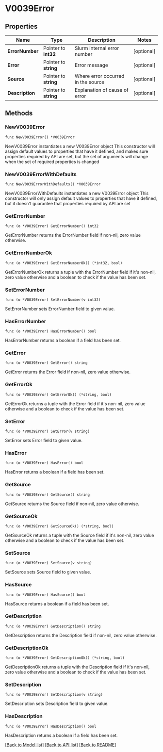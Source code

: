 # V0039Error

## Properties

Name | Type | Description | Notes
------------ | ------------- | ------------- | -------------
**ErrorNumber** | Pointer to **int32** | Slurm internal error number | [optional] 
**Error** | Pointer to **string** | Error message | [optional] 
**Source** | Pointer to **string** | Where error occurred in the source | [optional] 
**Description** | Pointer to **string** | Explanation of cause of error | [optional] 

## Methods

### NewV0039Error

`func NewV0039Error() *V0039Error`

NewV0039Error instantiates a new V0039Error object
This constructor will assign default values to properties that have it defined,
and makes sure properties required by API are set, but the set of arguments
will change when the set of required properties is changed

### NewV0039ErrorWithDefaults

`func NewV0039ErrorWithDefaults() *V0039Error`

NewV0039ErrorWithDefaults instantiates a new V0039Error object
This constructor will only assign default values to properties that have it defined,
but it doesn't guarantee that properties required by API are set

### GetErrorNumber

`func (o *V0039Error) GetErrorNumber() int32`

GetErrorNumber returns the ErrorNumber field if non-nil, zero value otherwise.

### GetErrorNumberOk

`func (o *V0039Error) GetErrorNumberOk() (*int32, bool)`

GetErrorNumberOk returns a tuple with the ErrorNumber field if it's non-nil, zero value otherwise
and a boolean to check if the value has been set.

### SetErrorNumber

`func (o *V0039Error) SetErrorNumber(v int32)`

SetErrorNumber sets ErrorNumber field to given value.

### HasErrorNumber

`func (o *V0039Error) HasErrorNumber() bool`

HasErrorNumber returns a boolean if a field has been set.

### GetError

`func (o *V0039Error) GetError() string`

GetError returns the Error field if non-nil, zero value otherwise.

### GetErrorOk

`func (o *V0039Error) GetErrorOk() (*string, bool)`

GetErrorOk returns a tuple with the Error field if it's non-nil, zero value otherwise
and a boolean to check if the value has been set.

### SetError

`func (o *V0039Error) SetError(v string)`

SetError sets Error field to given value.

### HasError

`func (o *V0039Error) HasError() bool`

HasError returns a boolean if a field has been set.

### GetSource

`func (o *V0039Error) GetSource() string`

GetSource returns the Source field if non-nil, zero value otherwise.

### GetSourceOk

`func (o *V0039Error) GetSourceOk() (*string, bool)`

GetSourceOk returns a tuple with the Source field if it's non-nil, zero value otherwise
and a boolean to check if the value has been set.

### SetSource

`func (o *V0039Error) SetSource(v string)`

SetSource sets Source field to given value.

### HasSource

`func (o *V0039Error) HasSource() bool`

HasSource returns a boolean if a field has been set.

### GetDescription

`func (o *V0039Error) GetDescription() string`

GetDescription returns the Description field if non-nil, zero value otherwise.

### GetDescriptionOk

`func (o *V0039Error) GetDescriptionOk() (*string, bool)`

GetDescriptionOk returns a tuple with the Description field if it's non-nil, zero value otherwise
and a boolean to check if the value has been set.

### SetDescription

`func (o *V0039Error) SetDescription(v string)`

SetDescription sets Description field to given value.

### HasDescription

`func (o *V0039Error) HasDescription() bool`

HasDescription returns a boolean if a field has been set.


[[Back to Model list]](../README.md#documentation-for-models) [[Back to API list]](../README.md#documentation-for-api-endpoints) [[Back to README]](../README.md)


